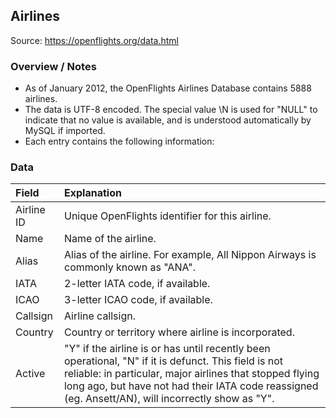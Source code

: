 ## Airlines

Source: https://openflights.org/data.html

### Overview / Notes
- As of January 2012, the OpenFlights Airlines Database contains 5888 airlines. 
- The data is UTF-8 encoded. The special value \N is used for "NULL" to indicate that no value is available, and is understood automatically by MySQL if imported.
-  Each entry contains the following information:

### Data 

| Field | Explanation | 
|:------|:------------|
|Airline ID	 | Unique OpenFlights identifier for this airline.|
|Name	 | Name of the airline.|
|Alias	 | Alias of the airline. For example, All Nippon Airways is commonly known as "ANA".|
|IATA	 | 2-letter IATA code, if available.|
|ICAO	 | 3-letter ICAO code, if available.|
|Callsign	 | Airline callsign.|
|Country	 | Country or territory where airline is incorporated.|
|Active	 | "Y" if the airline is or has until recently been operational, "N" if it is defunct. This field is not reliable: in particular, major airlines that stopped flying long ago, but have not had their IATA code reassigned (eg. Ansett/AN), will incorrectly show as "Y".|
